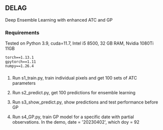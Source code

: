 ## DELAG

Deep Ensemble Learning with enhanced ATC and GP


### Requirements
Tested on Python 3.9, cuda=11.7, Intel i5 8500, 32 GB RAM, Nvidia 1080Ti 11GB
```
torch==1.13.1
gpytorch==1.11
numpy==1.26.4
```

### 

1. Run s1_train.py, train individual pixels and get 100 sets of ATC parameters 

2. Run s2_predict.py, get 100 predictions for ensemble learning 

3. Run s3_show_predict.py, show predictions and test performance before GP

4. Run s4_GP.py, train GP model for a specific date with partial observations. In the demo, date = '20230402', which doy = 92

